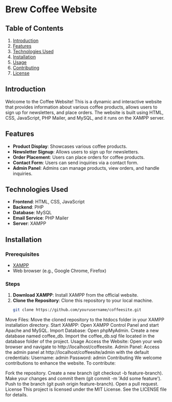 # Brew Coffee Website

## Table of Contents
1. [Introduction](#introduction)
2. [Features](#features)
3. [Technologies Used](#technologies-used)
4. [Installation](#installation)
5. [Usage](#usage)
6. [Contributing](#contributing)
7. [License](#license)


## Introduction
Welcome to the Coffee Website! This is a dynamic and interactive website that provides information about various coffee products, allows users to sign up for newsletters, and place orders. The website is built using HTML, CSS, JavaScript, PHP Mailer, and MySQL, and it runs on the XAMPP server.

## Features
- **Product Display**: Showcases various coffee products.
- **Newsletter Signup**: Allows users to sign up for newsletters.
- **Order Placement**: Users can place orders for coffee products.
- **Contact Form**: Users can send inquiries via a contact form.
- **Admin Panel**: Admins can manage products, view orders, and handle inquiries.

## Technologies Used
- **Frontend**: HTML, CSS, JavaScript
- **Backend**: PHP
- **Database**: MySQL
- **Email Service**: PHP Mailer
- **Server**: XAMPP

## Installation
### Prerequisites
- [XAMPP](https://www.apachefriends.org/index.html)
- Web browser (e.g., Google Chrome, Firefox)

### Steps
1. **Download XAMPP**: Install XAMPP from the official website.
2. **Clone the Repository**: Clone this repository to your local machine.
   ```bash
   git clone https://github.com/yourusername/coffeesite.git
Move Files: Move the cloned repository to the htdocs folder in your XAMPP installation directory.
Start XAMPP: Open XAMPP Control Panel and start Apache and MySQL.
Import Database:
Open phpMyAdmin.
Create a new database named coffee_db.
Import the coffee_db.sql file located in the database folder of the project.
Usage
Access the Website: Open your web browser and navigate to http://localhost/coffeesite.
Admin Panel: Access the admin panel at http://localhost/coffeesite/admin with the default credentials:
Username: admin
Password: admin
Contributing
We welcome contributions to enhance the website. To contribute:

Fork the repository.
Create a new branch (git checkout -b feature-branch).
Make your changes and commit them (git commit -m 'Add some feature').
Push to the branch (git push origin feature-branch).
Open a pull request.
License
This project is licensed under the MIT License. See the LICENSE file for details.





